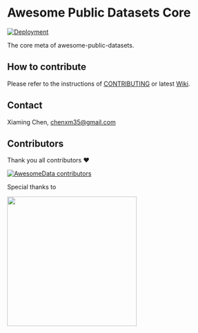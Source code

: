 # Awesome Public Datasets Core

[![Deployment](https://github.com/awesomedata/apd-core/actions/workflows/deploy.yaml/badge.svg)](https://github.com/awesomedata/apd-core/actions/workflows/deploy.yaml)

The core meta of awesome-public-datasets.

## How to contribute

Please refer to the instructions of [CONTRIBUTING](https://github.com/awesomedata/apd-core/blob/master/CONTRIBUTING.md) or latest [Wiki](https://github.com/awesomedata/apd-core/wiki).

## Contact

Xiaming Chen, chenxm35@gmail.com

## Contributors

Thank you all contributors ❤

[![AwesomeData contributors](https://contrib.rocks/image?repo=awesomedata/apd-core "AwesomeData contributors")](https://github.com/awesomedata/apd-core/graphs/contributors)

Special thanks to

<a href="https://github.com/Bai-Yu-Lan">
<img src="https://raw.githubusercontent.com/awesomedata/apd-core/master/logo/baiyulan.PNG" width="300">
</a>
